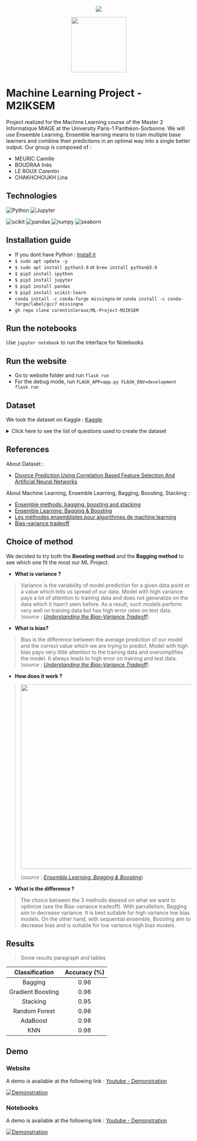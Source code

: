 <p align="center">
  <img src="https://study-eu.s3.amazonaws.com/uploads/university/universit--paris-1-panth-on-sorbonne-479-logo.png">
</p>
<p align="center">
  <img src="https://images.squarespace-cdn.com/content/v1/5a37d32fbce1765b74b2f6b2/1528477847075-CUX2PFJFGA36B1NBQR2D/divorce.png?format=750w" width="150">
</p>



# Machine Learning Project - M2IKSEM

Project realized for the Machine Learning course of the Master 2 Informatique MIAGE at the University Paris-1 Panthéon-Sorbonne. We will use Ensemble Learning. Ensemble learning means to train multiple base learners and combine their predictions in an optimal way into a single better output. Our group is composed of :

- MEURIC Camille
- BOUDRAA Inès
- LE ROUX Corentin
- CHAKHCHOUKH Lina
  

## Technologies

![Python](https://img.shields.io/badge/Python-3.X.X-success)  ![Jupyter](https://img.shields.io/badge/Jupiter%20Notebook-6.0.1-blue) 

![scikit](https://img.shields.io/badge/scikit--learn-0.21-orange) ![pandas](https://img.shields.io/badge/pandas-0.25-orange) ![numpy](https://img.shields.io/badge/numpy-1.17-orange) ![seaborn](https://img.shields.io/badge/seaborn-0.9-orange)


## Installation guide

- If you dont have Python : [Install it](https://www.python.org/downloads/)
-  `$ sudo apt update -y`
-  `$ sudo apt install python3.9` or `brew install python@3.9`
-  `$ pip3 install ipython`
-  `$ pip3 install jupyter`
-  `$ pip3 install pandas`
-  `$ pip3 install scikit-learn`
-  `conda install -c conda-forge missingno` or `conda install -c conda-forge/label/gcc7 missingno`
- `gh repo clone corentinleroux/ML-Project-M2IKSEM`

        
## Run the notebooks

Use `jupyter notebook` to run the interface for Notebooks.  

## Run the website

- Go to website folder and run `flask run` 
- For the debug mode, run `FLASK_APP=app.py FLASK_ENV=development flask run`

## Dataset

We took the dataset on Kaggle : [Kaggle](https://www.kaggle.com/csafrit2/predicting-divorce).

<details>
  <summary>Click here to see the list of questions used to create the dataset</summary>
 -----
  
Questions are ranked on a scale of 1-5 with 1 being the lowest and 5 being the highest. The last category states if the couple has divorced.

1. If one of us apologizes when our discussion deteriorates, the discussion ends.
  
2. I know we can ignore our differences, even if things get hard sometimes.
  
3. When we need it, we can take our discussions with my spouse from the beginning and correct it.
4.	When I discuss with my spouse, to contact him will eventually work.
5.	The time I spent with my wife is special for us.
6.	We don't have time at home as partners.
7.	We are like two strangers who share the same environment at home rather than family.
8.	I enjoy our holidays with my wife.
9.	I enjoy traveling with my wife.
10.	Most of our goals are common to my spouse.
11.	I think that one day in the future, when I look back, I see that my spouse and I have been in harmony with each other.
12.	My spouse and I have similar values in terms of personal freedom.
13.	My spouse and I have similar sense of entertainment.
14.	Most of our goals for people (children, friends, etc.) are the same.
15.	Our dreams with my spouse are similar and harmonious.
16.	We're compatible with my spouse about what love should be.
17.	We share the same views about being happy in our life with my spouse
18.	My spouse and I have similar ideas about how marriage should be
19.	My spouse and I have similar ideas about how roles should be in marriage
20.	My spouse and I have similar values in trust.
21.	I know exactly what my wife likes.
22.	I know how my spouse wants to be taken care of when she/he sick.
23.	I know my spouse's favorite food.
24.	I can tell you what kind of stress my spouse is facing in her/his life.
25.	I have knowledge of my spouse's inner world.
26.	I know my spouse's basic anxieties.
27.	I know what my spouse's current sources of stress are.
28.	I know my spouse's hopes and wishes.
29.	I know my spouse very well.
30.	I know my spouse's friends and their social relationships.
31.	I feel aggressive when I argue with my spouse.
32.	When discussing with my spouse, I usually use expressions such as ‘you always’ or ‘you never’ .
33.	I can use negative statements about my spouse's personality during our discussions.
34.	I can use offensive expressions during our discussions.
35.	I can insult my spouse during our discussions.
36.	I can be humiliating when we discussions.
37.	My discussion with my spouse is not calm.
38.	I hate my spouse's way of open a subject.
39.	Our discussions often occur suddenly.
40.	We're just starting a discussion before I know what's going on.
41.	When I talk to my spouse about something, my calm suddenly breaks.
42.	When I argue with my spouse, ı only go out and I don't say a word.
43.	I mostly stay silent to calm the environment a little bit.
44.	Sometimes I think it's good for me to leave home for a while.
45.	I'd rather stay silent than discuss with my spouse.
46.	Even if I'm right in the discussion, I stay silent to hurt my spouse.
47.	When I discuss with my spouse, I stay silent because I am afraid of not being able to control my anger.
48.	I feel right in our discussions.
49.	I have nothing to do with what I've been accused of.
50.	I'm not actually the one who's guilty about what I'm accused of.
51.	I'm not the one who's wrong about problems at home.
52.	I wouldn't hesitate to tell my spouse about her/his inadequacy.
53.	When I discuss, I remind my spouse of her/his inadequacy.
54.	I'm not afraid to tell my spouse about her/his incompetence.
55. Divorce Y/N 
</details>

## References 

About Dataset : 

- [Divorce Prediction Using Correlation Based Feature Selection And Artificial Neural Networks](https://www.researchgate.net/publication/334170931_DIVORCE_PREDICTION_USING_CORRELATION_BASED_FEATURE_SELECTION_AND_ARTIFICIAL_NEURAL_NETWORKS)

About Machine Learning, Ensemble Learning, Bagging, Boosting, Stacking :

- [Ensemble methods: bagging, boosting and stacking](https://towardsdatascience.com/ensemble-methods-bagging-boosting-and-stacking-c9214a10a205)
- [Ensemble Learning: Bagging & Boosting](https://towardsdatascience.com/ensemble-learning-bagging-boosting-3098079e5422)
- [Les méthodes ensemblistes pour algorithmes de machine learning](https://blog.octo.com/les-methodes-ensemblistes-pour-algorithmes-de-machine-learning/)
- [Bias–variance tradeoff](https://en.wikipedia.org/wiki/Bias–variance_tradeoff)

## Choice of method

We decided to try both the **Boosting method** and the **Bagging method** to see which one fit the most our ML Project.  


- **What is variance ?**
> Variance is the variability of model prediction for a given data point or a value which tells us spread of our data. Model with high variance pays a lot of attention to training data and does not generalize on the data which it hasn’t seen before. As a result, such models perform very well on training data but has high error rates on test data. (*source : [Understanding the Bias-Variance Tradeoff](https://towardsdatascience.com/understanding-the-bias-variance-tradeoff-165e6942b229)*)

- **What is bias?**
> Bias is the difference between the average prediction of our model and the correct value which we are trying to predict. Model with high bias pays very little attention to the training data and oversimplifies the model. It always leads to high error on training and test data. (*source : [Understanding the Bias-Variance Tradeoff](https://towardsdatascience.com/understanding-the-bias-variance-tradeoff-165e6942b229)*)

- **How does it work ?**
> <img src="https://miro.medium.com/max/700/1*zTgGBTQIMlASWm5QuS2UpA.jpeg" width="500">
> 
> (*source : [Ensemble Learning: Bagging & Boosting](https://towardsdatascience.com/ensemble-learning-bagging-boosting-3098079e5422)*)

- **What is the difference ?** 
> The choice between the 3 methods depend on what we want to optimize (see the Bias-variance tradeoff). With parrallelism, Bagging aim to decrease variance. It is best suitable for high variance low bias models. On the other hand, with sequential ensemble, Boosting aim to decrease bias and is suitable for low variance high bias models.

## Results

> Some results paragraph and tables

| Classification | Accuracy (%) |
| :---:   | :-: | 
| Bagging | 0.96 |
| Gradient Boosting | 0.96 | 
| Stacking | 0.95 |
| Random Forest | 0.98 | 
| AdaBoost | 0.98 | 
| KNN | 0.98 |

## Demo

### Website 
A demo is available at the following link :  [Youtube - Demonstration](https://youtu.be/dkttPtbD614)

[![Demonstration](https://i.ibb.co/vX2LxSf/Capture-d-cran-2022-05-05-13-50-35.png)](https://youtu.be/dkttPtbD614 "Website Demo")


### Notebooks
A demo is available at the following link :  [Youtube - Demonstration](https://youtu.be/Gebm9YGn4Lg)

[![Demonstration](https://i.ibb.co/jVt0jsK/Capture-d-cran-2022-05-05-13-54-48.png)](https://youtu.be/Gebm9YGn4Lg "Presentation")
